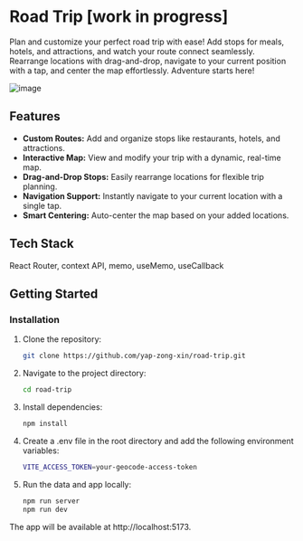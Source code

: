 # Road Trip [work in progress]
Plan and customize your perfect road trip with ease! Add stops for meals, hotels, and attractions, and watch your route connect seamlessly. Rearrange locations with drag-and-drop, navigate to your current position with a tap, and center the map effortlessly. Adventure starts here!

![image](https://github.com/user-attachments/assets/0993988d-f056-4146-982c-976491a02752)

## Features
- **Custom Routes:** Add and organize stops like restaurants, hotels, and attractions.
- **Interactive Map:** View and modify your trip with a dynamic, real-time map.
- **Drag-and-Drop Stops:** Easily rearrange locations for flexible trip planning.
- **Navigation Support:** Instantly navigate to your current location with a single tap.
- **Smart Centering:** Auto-center the map based on your added locations.

## Tech Stack
React Router, context API, memo, useMemo, useCallback

## Getting Started
### Installation
1. Clone the repository:
   ```bash
   git clone https://github.com/yap-zong-xin/road-trip.git
2. Navigate to the project directory:
   ```bash
   cd road-trip
3. Install dependencies:
   ```bash
   npm install
4. Create a .env file in the root directory and add the following environment variables:
   ```bash
   VITE_ACCESS_TOKEN=your-geocode-access-token
5. Run the data and app locally:
   ```bash
   npm run server
   npm run dev

The app will be available at http://localhost:5173.

